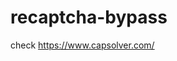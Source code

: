 # recaptcha-bypass
check https://www.capsolver.com/ 



















                                                       